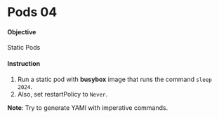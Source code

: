 # Pods 04

#### Objective 

Static Pods

#### Instruction

1. Run a static pod with <b>busybox</b> image that runs the command <code>sleep 2024</code>.
2. Also, set restartPolicy to <code>Never</code>.

<b>Note</b>: Try to generate YAMl with imperative commands.
